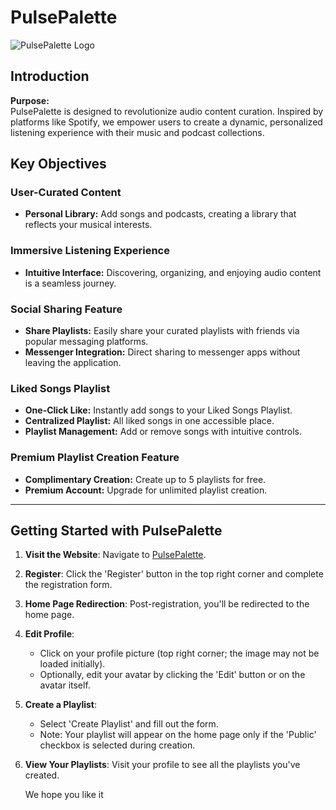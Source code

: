 # PulsePalette

![PulsePalette Logo](https://github.com/AlisherSrc/pulse-palette/assets/93440110/2d310857-4da3-4e23-89eb-759fd1005028)

## Introduction

**Purpose:**  
PulsePalette is designed to revolutionize audio content curation. Inspired by platforms like Spotify, we empower users to create a dynamic, personalized listening experience with their music and podcast collections.

## Key Objectives

### User-Curated Content
- **Personal Library:** Add songs and podcasts, creating a library that reflects your musical interests.

### Immersive Listening Experience
- **Intuitive Interface:** Discovering, organizing, and enjoying audio content is a seamless journey.

### Social Sharing Feature
- **Share Playlists:** Easily share your curated playlists with friends via popular messaging platforms.
- **Messenger Integration:** Direct sharing to messenger apps without leaving the application.

### Liked Songs Playlist
- **One-Click Like:** Instantly add songs to your Liked Songs Playlist.
- **Centralized Playlist:** All liked songs in one accessible place.
- **Playlist Management:** Add or remove songs with intuitive controls.

### Premium Playlist Creation Feature
- **Complimentary Creation:** Create up to 5 playlists for free.
- **Premium Account:** Upgrade for unlimited playlist creation.

---
## Getting Started with PulsePalette

1. **Visit the Website**: Navigate to [PulsePalette](https://pulse-palette-f1982.web.app/).

2. **Register**: Click the 'Register' button in the top right corner and complete the registration form.

3. **Home Page Redirection**: Post-registration, you'll be redirected to the home page.

4. **Edit Profile**:
   - Click on your profile picture (top right corner; the image may not be loaded initially).
   - Optionally, edit your avatar by clicking the 'Edit' button or on the avatar itself.

5. **Create a Playlist**:
   - Select 'Create Playlist' and fill out the form.
   - Note: Your playlist will appear on the home page only if the 'Public' checkbox is selected during creation.

6. **View Your Playlists**: Visit your profile to see all the playlists you've created.

   We hope you like it
